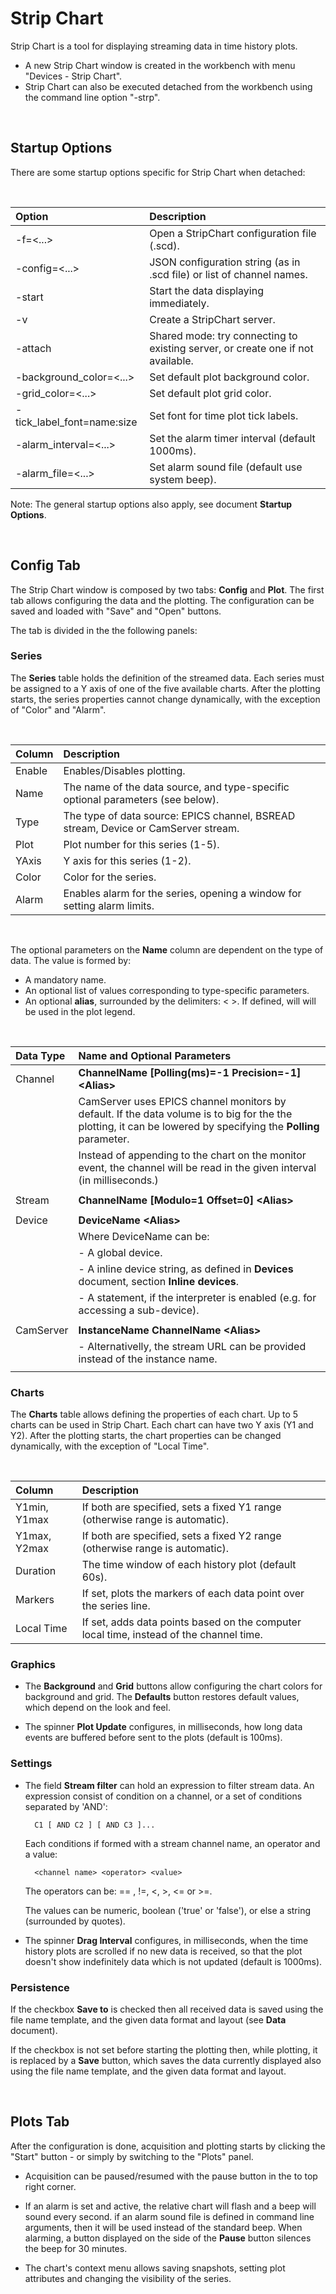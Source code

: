 # Strip Chart

Strip Chart is a tool for displaying streaming data in time history plots.
- A new Strip Chart window is created in the workbench with menu "Devices - Strip Chart".
- Strip Chart can also be executed detached from the workbench using the command line option "-strp".


<br/>

## Startup Options

There are some startup options specific for Strip Chart when detached:

<br/>

| Option                    | Description |
| :------------------------ | :---------- |
| -f=<...>                  | Open a StripChart configuration file (.scd).|
| -config=<...>             | JSON configuration string (as in .scd file) or list of channel names.|
| -start                    | Start the data displaying immediately.|
| -v                        | Create a StripChart server.|
| -attach                   | Shared mode: try connecting to existing server, or create one if not available.|
| -background_color=<...>   | Set default plot background color.|
| -grid_color=<...>         | Set default plot grid color.|
| -tick_label_font=name:size| Set font for time plot tick labels.|
| -alarm_interval=<...>     | Set the alarm timer interval (default 1000ms).|
| -alarm_file=<...>         | Set alarm sound file (default use system beep).|


Note: The general startup options also apply, see document __Startup Options__.


<br/>

## Config Tab

The Strip Chart window is composed by two tabs: __Config__ and __Plot__.
The first tab allows configuring the data and the plotting. 
The configuration can be saved and loaded with "Save" and "Open" buttons.

The tab is divided in the the following panels:


### Series

The __Series__ table holds the definition of the streamed data. 
Each series must be assigned to a Y axis of one of the five available charts.
After the plotting starts, the series properties cannot change dynamically, with the exception of "Color" and "Alarm".

<br/>

| Column       | Description |
| :------------| :---------- |
| Enable       | Enables/Disables plotting.|
| Name         | The name of the data source, and type-specific optional parameters (see below).|
| Type         | The type of data source: EPICS channel, BSREAD stream, Device or CamServer stream.|
| Plot         | Plot number for this series (1-5).|
| YAxis        | Y axis for this series (1-2).|
| Color        | Color for the series.|
| Alarm        | Enables alarm for the series, opening a window for setting alarm limits.|

<br/>

The optional parameters on the __Name__ column are dependent on the type of data. The value is formed by:
- A mandatory name.
- An optional list of values corresponding to type-specific parameters.
- An optional __alias__, surrounded by the delimiters: < >. If defined, will will be used in the plot legend.

<br/>

| Data Type               | Name and Optional Parameters |
| :-----------------------| :---------- |
| Channel                 | __ChannelName [Polling(ms)=-1 Precision=-1] \<Alias\>__|
|                         |     CamServer uses EPICS channel monitors by default. If the data volume is to big for the the plotting, it can be lowered by specifying the __Polling__ parameter.|
|                         |     Instead of appending to the chart on the monitor event, the channel will be read in the given interval (in milliseconds.)|
|                         |     |
| Stream                  | __ChannelName [Modulo=1 Offset=0] \<Alias\>__|
|                         |     |
| Device                  | __DeviceName \<Alias\>__|
|                         |     Where DeviceName can be:|
|                         |     - A global device.|
|                         |     - A inline device string, as defined in __Devices__ document, section __Inline devices__.|
|                         |     - A statement, if the interpreter is enabled (e.g. for accessing a sub-device).|
|                         |     |
| CamServer               | __InstanceName ChannelName \<Alias\>__|
|                         |     - Alternativelly, the stream URL can be provided instead of the instance name.|
|                         |     |



### Charts

The __Charts__ table allows defining the properties of each chart. Up to 5 charts can be used in Strip Chart.
Each chart can have two Y axis (Y1 and Y2).
After the plotting starts, the chart properties can be changed dynamically, with the exception of "Local Time".

<br/>

| Column       | Description |
| :------------| :---------- |
| Y1min, Y1max | If both are specified, sets a fixed Y1 range (otherwise range is automatic).|
| Y1max, Y2max | If both are specified, sets a fixed Y2 range (otherwise range is automatic).|
| Duration     | The time window of each history plot (default 60s).|
| Markers      | If set, plots the markers of each data point over the series line.|
| Local Time   | If set, adds data points based on the computer local time, instead of the channel time.|



### Graphics

- The __Background__ and __Grid__ buttons allow configuring the chart colors for background and grid. 
  The __Defaults__ button restores default values, which depend on the look and feel.

- The spinner __Plot Update__ configures, in milliseconds, how long data events are buffered before sent to the plots (default is 100ms).


### Settings 

- The field __Stream filter__ can hold an expression to filter stream data. An expression consist of condition on a channel, or a set of conditions separated by 'AND':

  ```
    C1 [ AND C2 ] [ AND C3 ]...
  ```

  Each conditions if formed with a stream channel name, an operator and a value:
  ```
    <channel name> <operator> <value>
  ```

  The operators can be: == , !=, <, >, <= or >=.

  The values can be numeric, boolean ('true' or 'false'), or else a string (surrounded by quotes).

- The spinner __Drag Interval__ configures, in milliseconds, when the time history plots are scrolled if no new data is received, 
  so that the plot doesn't show indefinitely data which is not updated (default is 1000ms).



### Persistence

If the checkbox __Save to__ is checked then all received data is saved using the file name template, and the given data format and layout (see __Data__ document).

If the checkbox is not set before starting the plotting then, while plotting, it is replaced by a __Save__ button, 
which saves the data currently displayed also using the file name template, and the given data format and layout.

<br/>

## Plots Tab

After the configuration is done, acquisition and plotting starts by clicking the "Start" button - or simply by switching to the "Plots" panel.

- Acquisition can be paused/resumed with the pause button in the to top right corner.

- If an alarm is set and active, the relative chart will flash and a beep will sound every second.
  if an alarm sound file is defined in command line arguments, then it will be used instead of the standard beep. When alarming, 
  a button displayed on the side of the __Pause__ button silences the beep for 30 minutes.

- The chart's context menu allows saving snapshots, setting plot attributes and changing the visibility of the series.